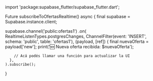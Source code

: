 import 'package:supabase_flutter/supabase_flutter.dart';

Future<void> subscribeToOfertasRealtime() async {
  final supabase = Supabase.instance.client;

  supabase.channel('public:ofertas1')
    .on(
      RealtimeListenTypes.postgresChanges,
      ChannelFilter(event: 'INSERT', schema: 'public', table: 'ofertas1'),
      (payload, [ref]) {
        final nuevaOferta = payload['new'];
        print('🆕 Nueva oferta recibida: $nuevaOferta');

        // Acá podés llamar una función para actualizar la UI
      },
    ).subscribe();
}